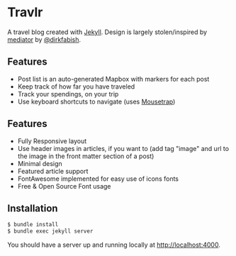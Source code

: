 # Travlr

A travel blog created with [Jekyll](https://jekyllrb.com/). Design is largely stolen/inspired by [mediator](https://github.com/dirkfabisch/mediator) by [@dirkfabish](https://github.com/dirkfabisch).

## Features
- Post list is an auto-generated Mapbox with markers for each post
- Keep track of how far you have traveled
- Track your spendings, on your trip
- Use keyboard shortcuts to navigate (uses [Mousetrap](https://github.com/ccampbell/mousetrap))

## Features
- Fully Responsive layout
- Use header images in articles, if you want to (add tag "image" and url to the image in the front matter section of a post)
- Minimal design
- Featured article support
- FontAwesome implemented for easy use of icons fonts
- Free & Open Source Font usage

## Installation
```bash
$ bundle install
$ bundle exec jekyll server
```

You should have a server up and running locally at <http://localhost:4000>.
